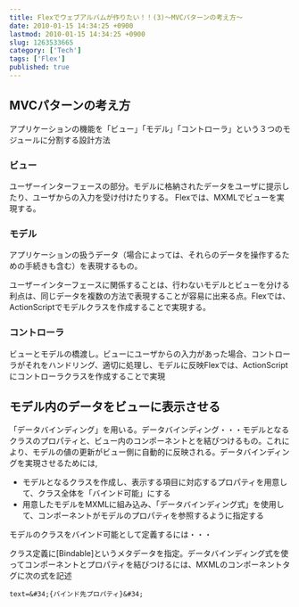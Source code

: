```yaml
---
title: Flexでウェブアルバムが作りたい！！(3)〜MVCパターンの考え方〜
date: 2010-01-15 14:34:25 +0900
lastmod: 2010-01-15 14:34:25 +0900
slug: 1263533665
category: ['Tech']
tags: ['Flex']
published: true
---
```


## MVCパターンの考え方
アプリケーションの機能を「ビュー」「モデル」「コントローラ」という３つのモジュールに分割する設計方法


### ビュー
ユーザーインターフェースの部分。モデルに格納されたデータをユーザに提示したり、ユーザからの入力を受け付けたりする。
Flexでは、MXMLでビューを実現する。


### モデル
アプリケーションの扱うデータ（場合によっては、それらのデータを操作するための手続きも含む）を表現するもの。

ユーザーインターフェースに関係することは、行わないモデルとビューを分ける利点は、同じデータを複数の方法で表現することが容易に出来る点。Flexでは、ActionScriptでモデルクラスを作成することで実現する。


### コントローラ
ビューとモデルの橋渡し。ビューにユーザからの入力があった場合、コントローラがそれをハンドリング、適切に処理し、モデルに反映Flexでは、ActionScriptにコントローラクラスを作成することで実現


## モデル内のデータをビューに表示させる
「データバインディング」を用いる。データバインディング・・・モデルとなるクラスのプロパティと、ビュー内のコンポーネントとを結びつけるもの。これにより、モデルの値の更新がビュー側に自動的に反映される。データバインディングを実現させるためには,

- モデルとなるクラスを作成し、表示する項目に対応するプロパティを用意して、クラス全体を「バインド可能」にする
- 用意したモデルをMXMLに組み込み、「データバインディング式」を使用して、コンポーネントがモデルのプロパティを参照するように指定する


モデルのクラスをバインド可能として定義するには・・・

クラス定義に[Bindable]というメタデータを指定。データバインディング式を使ってコンポーネントとプロパティを結びつけるには、MXMLのコンポーネントタグに次の式を記述

`text=&#34;{バインド先プロパティ}&#34;`

